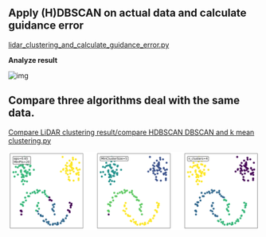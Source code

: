 ## Apply (H)DBSCAN on actual data and calculate guidance error 
[lidar_clustering_and_calculate_guidance_error.py](/Compare%20LiDAR%20clustering%20result/lidar_clustering_and_calculate_guidance_error.py)

**Analyze result**

![img](/Compare%20LiDAR%20clustering%20result/Static%20clustering%20results%20in%20various%20challenging%20scenarios.jpg)





## Compare three algorithms deal with the same data.
[Compare LiDAR clustering result/compare HDBSCAN DBSCAN and k mean clustering.py](/Compare%20LiDAR%20clustering%20result/compare%20HDBSCAN%20DBSCAN%20and%20k%20mean%20clustering.py)

![img](clurstering_result_DBSCAN_HDBSCAN_Kmeans.png)